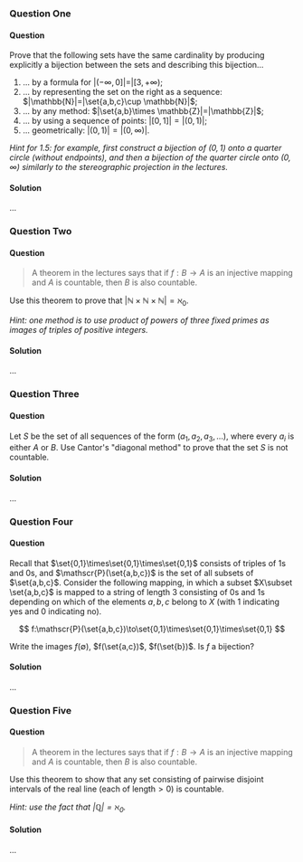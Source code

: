 ### Question One

#### Question

Prove that the following sets have the same cardinality by producing explicitly a bijection between the sets and describing this bijection...

1. ... by a formula for $|(-\infty, 0]|=|[3,+\infty)$;
2. ... by representing the set on the right as a sequence: $|\mathbb{N}|=|\set{a,b,c}\cup \mathbb{N}|$;
3. ... by any method: $|\set{a,b}\times \mathbb{Z}|=|\mathbb{Z}|$;
4. ... by using a sequence of points: $|[0,1]|=|(0,1)|$;
5. ... geometrically: $|(0,1)|=|(0,\infty)|$.

*Hint for 1.5: for example, first construct a bijection of $(0,1)$ onto a quarter circle (without endpoints), and then a bijection of the quarter circle onto $(0,\infty)$ similarly to the stereographic projection in the lectures.*

#### Solution

...

### Question Two

#### Question

> A theorem in the lectures says that if $f:B\to A$ is an injective mapping and $A$ is countable, then $B$ is also countable.

Use this theorem to prove that $|\mathbb{N}\times \mathbb{N}\times \mathbb{N}|=\aleph_{0}$.

*Hint: one method is to use product of powers of three fixed primes as images of triples of positive integers.*

#### Solution

...

### Question Three

#### Question

Let $S$ be the set of all sequences of the form $(a_{1},a_{2},a_{3},\ldots)$, where every $a_{i}$ is either $A$ or $B$. Use Cantor's "diagonal method" to prove that the set $S$ is not countable.

#### Solution

...

### Question Four

#### Question

Recall that $\set{0,1}\times\set{0,1}\times\set{0,1}$ consists of triples of $1$s and $0$s, and $\mathscr{P}(\set{a,b,c})$ is the set of all subsets of $\set{a,b,c}$. Consider the following mapping, in which a subset $X\subset \set{a,b,c}$ is mapped to a string of length $3$ consisting of $0$s and $1$s depending on which of the elements $a,b,c$ belong to $X$ (with $1$ indicating yes and $0$ indicating no). 

$$
f:\mathscr{P}(\set{a,b,c})\to\set{0,1}\times\set{0,1}\times\set{0,1}
$$

Write the images $f(\emptyset)$, $f(\set{a,c})$, $f(\set{b})$. Is $f$ a bijection?

#### Solution

...

### Question Five

#### Question

> A theorem in the lectures says that if $f:B\to A$ is an injective mapping and $A$ is countable, then $B$ is also countable.

Use this theorem to show that any set consisting of pairwise disjoint intervals of the real line (each of $\text{length}>0$) is countable.

*Hint: use the fact that $|\mathbb{Q}|=\aleph_{0}$.*

#### Solution

...